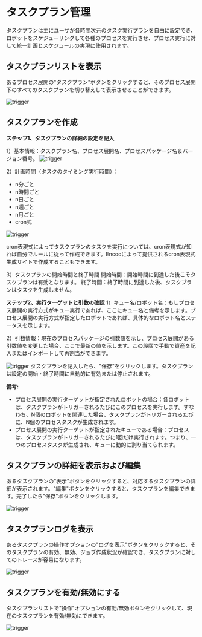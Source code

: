 
# タスクプラン管理
タスクプランは主にユーザが各時間次元のタスク実行プランを自由に設定でき、ロボットをスケジューリングして各種のプロセスを実行させ、プロセス実行に対して統一計画とスケジュールの実現に使用されます。

## タスクプランリストを表示
あるプロセス展開の"タスクプラン"ボタンをクリックすると、そのプロセス展開下のすべてのタスクプランを切り替えして表示させることができます。

![trigger](https://docimages.blob.core.chinacloudapi.cn/images/Console/process/V3workflow10.png)
## タスクプランを作成

**ステップ1、タスクプランの詳細の設定を記入**

1）基本情報：タスクプラン名、プロセス展開名、プロセスパッケージ名＆バージョン番号。
![trigger](https://docimages.blob.core.chinacloudapi.cn/images/Console/process/V3workflow11.png)

2）計画時間（タスクのタイミング実行時間）：
- n分ごと
- n時間ごと
- n日ごと
- n週ごと
- n月ごと
- cron式

![trigger](https://docimages.blob.core.chinacloudapi.cn/images/Console/process/V3workflow12.png)

cron表現式によってタスクプランのタスクを実行については、cron表現式が知れば自分でルールに従って作成できます。Encooによって提供されるcron表現式生成サイトで作成することもできます。

3）タスクプランの開始時間と終了時間
開始時間：開始時間に到達した後こそタスクプランは有効となります。
終了時間：終了時間に到達した後、タスクプランはタスクを生成しません。

**ステップ2、実行ターゲットと引数の確認**
1）キュー名/ロボット名：もしプロセス展開の実行方式がキュー実行であれば、ここにキュー名と備考を示します。プロセス展開の実行方式が指定したロボットであれば、具体的なロボット名とステータスを示します。

2）引数情報：現在のプロセスパッケージの引数値を示し、プロセス展開がある引数値を変更した場合、ここで最新の値を示します。この段階で手動で資産を記入またはインポートして再割当ができます。

![trigger](https://docimages.blob.core.chinacloudapi.cn/images/Console/process/V3workflow13.png)
タスクプランを記入したら、"保存"をクリックします。タスクプランは設定の開始・終了時間に自動的に有効または停止されます。

**備考:**
- プロセス展開の実行ターゲットが指定されたロボットの場合：各ロボットは、タスクプランがトリガーされるたびにこのプロセスを実行します。すなわち、N個のロボットを関連した場合、タスクプランがトリガーされるたびに、N個のプロセスタスクが生成されます。
- プロセス展開の実行ターゲットが指定されたキューである場合：プロセスは、タスクプランがトリガーされるたびに1回だけ実行されます。つまり、一つのプロセスタスクが生成され、キューに動的に割り当てられます。

## タスクプランの詳細を表示および編集
あるタスクプランの"表示"ボタンをクリックすると、対応するタスクプランの詳細が表示されます。"編集"ボタンをクリックすると、タスクプランを編集できます。完了したら"保存"ボタンをクリックします。

![trigger](https://docimages.blob.core.chinacloudapi.cn/images/Console/process/V3workflow14.png)

## タスクプランログを表示
あるタスクプランの操作オプションの"ログを表示"ボタンをクリックすると、そのタスクプランの有効、無効、ジョブ作成状況が確認でき、タスクプランに対してのトレースが容易になります。

![trigger](https://docimages.blob.core.chinacloudapi.cn/images/Console/process/V3workflow15.png)

## タスクプランを有効/無効にする
タスクプランリストで"操作"オプションの有効/無効ボタンをクリックして、現在のタスクプランを有効/無効にできます。

![trigger](https://docimages.blob.core.chinacloudapi.cn/images/Console/process/V3workflow16.png)
